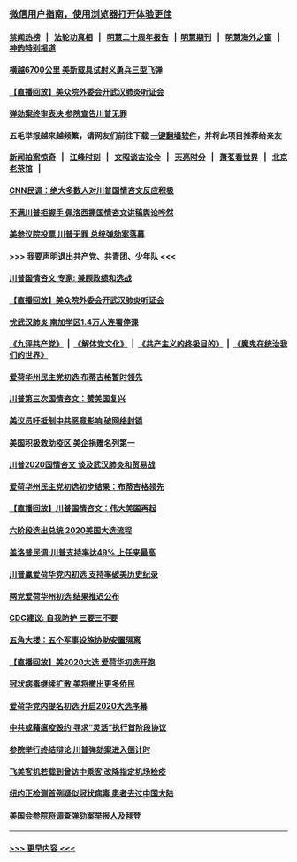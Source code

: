 ### [微信用户指南，使用浏览器打开体验更佳](https://github.com/gfw-breaker/banned-news1/blob/master/indexes/wechat-guide.md?t=0)
#### [禁闻热榜](热点新闻.md?t=0)  &nbsp;&nbsp;|&nbsp;&nbsp; [法轮功真相](https://github.com/gfw-breaker/truth/blob/master/README.md?t=0) &nbsp;&nbsp;|&nbsp;&nbsp; [明慧二十周年报告](https://github.com/gfw-breaker/mh-reports/blob/master/README.md?t=0) &nbsp;&nbsp;|&nbsp;&nbsp;[明慧期刊](https://github.com/gfw-breaker/mh-qikan) &nbsp;&nbsp;|&nbsp;&nbsp; [明慧海外之窗](https://github.com/gfw-breaker/mh-news/blob/master/README.md?t=0) &nbsp;&nbsp;|&nbsp;&nbsp; [神韵特别报道](https://github.com/gfw-breaker/mh-news/blob/master/shenyun.md?t=0)
#### [横越6700公里 美新载具试射义勇兵三型飞弹](../pages/prog203/a102770574.md?t=02061444) 
#### [【直播回放】美众院外委会开武汉肺炎听证会](../pages/prog203/a102770446.md?t=02061444) 
#### [弹劾案终审表决 参院宣告川普无罪](../pages/prog203/a102770372.md?t=02061444) 
#### 五毛举报越来越频繁，请网友们前往下载 [一键翻墙软件](https://github.com/gfw-breaker/ssr-accounts)，并将此项目推荐给亲友
#### [新闻拍案惊奇](https://github.com/gfw-breaker/banned-news1/blob/master/pages/link4.md) &nbsp;&nbsp;|&nbsp;&nbsp; [江峰时刻](https://github.com/gfw-breaker/banned-news1/blob/master/pages/link4.md) &nbsp;&nbsp;|&nbsp;&nbsp; [文昭谈古论今](https://github.com/gfw-breaker/banned-news1/blob/master/pages/link4.md) &nbsp;&nbsp;|&nbsp;&nbsp; [天亮时分](https://github.com/gfw-breaker/banned-news1/blob/master/pages/link4.md) &nbsp;&nbsp;|&nbsp;&nbsp; [萧茗看世界](https://github.com/gfw-breaker/banned-news1/blob/master/pages/link4.md) &nbsp;&nbsp;|&nbsp;&nbsp; [北京老茶馆](https://github.com/gfw-breaker/banned-news1/blob/master/pages/link4.md) &nbsp;&nbsp;|&nbsp;&nbsp; 
#### [CNN民调：绝大多数人对川普国情咨文反应积极](../pages/prog203/a102770266.md?t=02061444) 
#### [不满川普拒握手 佩洛西撕国情咨文讲稿舆论哗然](../pages/prog203/a102770197.md?t=02061444) 
#### [美参议院投票 川普无罪 总统弹劾案落幕](../pages/prog203/a102770339.md?t=02061444) 
#### [>>> 我要声明退出共产党、共青团、少年队 <<<](https://github.com/begood0513/goodnews/blob/master/quit/letter.md) 
#### [川普国情咨文 专家: 兼顾政绩和选战](../pages/prog203/a102770277.md?t=02061444) 
#### [【直播回放】美众院外委会开武汉肺炎听证会](../pages/prog203/a102770210.md?t=02061444) 
#### [忧武汉肺炎 南加学区1.4万人连署停课](../pages/prog203/a102770166.md?t=02061444) 
#### [《九评共产党》](https://github.com/begood0513/9ping.md/blob/master/README.md) &nbsp;|&nbsp; [《解体党文化》](../../../../jtdwh.md/blob/master/README.md)  &nbsp;|&nbsp; [《共产主义的终极目的》](../../../../gczydzjmd.md/blob/master/README.md) &nbsp;|&nbsp; [《魔鬼在统治我们的世界》](../../../../mgztzwmdsj.md/blob/master/README.md) 
#### [爱荷华州民主党初选 布蒂吉格暂时领先](../pages/prog203/a102770142.md?t=02061444) 
#### [川普第三次国情咨文：赞美国复兴](../pages/prog203/a102770133.md?t=02061444) 
#### [美议员吁抵制中共恶意影响 破网络封锁](../pages/prog203/a102770069.md?t=02061444) 
#### [美国积极救助疫区 美企捐赠名列第一](../pages/prog203/a102770023.md?t=02061444) 
#### [川普2020国情咨文 谈及武汉肺炎和贸易战](../pages/prog203/a102769813.md?t=02061444) 
#### [爱荷华州民主党初选初步结果：布蒂吉格领先](../pages/prog203/a102769463.md?t=02061444) 
#### [【直播回放】川普国情咨文：伟大美国再起](../pages/prog203/a102768464.md?t=02061444) 
#### [六阶段选出总统 2020美国大选流程](../pages/prog203/a102769417.md?t=02061444) 
#### [盖洛普民调:川普支持率达49% 上任来最高](../pages/prog203/a102769331.md?t=02061444) 
#### [川普赢爱荷华党内初选 支持率破美历史纪录](../pages/prog203/a102769296.md?t=02061444) 
#### [两党爱荷华州初选 结果推迟公布](../pages/prog203/a102769256.md?t=02061444) 
#### [CDC建议: 自我防护 三要三不要](../pages/prog203/a102769261.md?t=02061444) 
#### [五角大楼：五个军事设施协助安置隔离](../pages/prog203/a102769237.md?t=02061444) 
#### [【直播回放】美2020大选 爱荷华初选开跑](../pages/prog203/a102768484.md?t=02061444) 
#### [冠状病毒继续扩散 美将撤出更多侨民](../pages/prog203/a102768407.md?t=02061444) 
#### [爱荷华党内提名初选 开启2020大选序幕](../pages/prog203/a102768451.md?t=02061444) 
#### [中共或藉瘟疫毁约 寻求“灵活”执行首阶段协议](../pages/prog203/a102768331.md?t=02061444) 
#### [参院举行终结辩论 川普弹劾案进入倒计时](../pages/prog203/a102768276.md?t=02061444) 
#### [飞美客机若载到曾访中乘客 改降指定机场检疫](../pages/prog203/a102767735.md?t=02061444) 
#### [纽约正检测首例疑似冠状病毒 患者去过中国大陆](../pages/prog203/a102767642.md?t=02061444) 
#### [美国会参院将调查弹劾案举报人及拜登](../pages/prog203/a102767546.md?t=02061444) 

----
#### [ >>> 更早内容 <<< ](../indexes/prog203-earlier.md)
